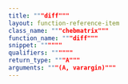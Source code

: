 ```yaml
---
title: """diff"""
layout: function-reference-item
class_name: """chebmatrix"""
function_name: """diff"""
snippet: """"""
qualifiers: """"""
return_type: """A"""
arguments: """(A, varargin)"""
---
```


